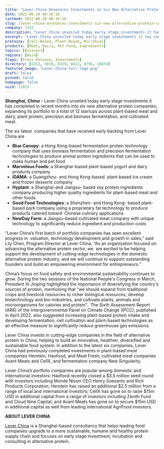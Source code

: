 ```yaml
---
title: "Lever China Announces Investments in Six New Alternative Protein Companies"
date: 2022-06-20 08:16:16
lastmod: 2022-06-20 08:16:16
slug: /lever-china-announces-investments-six-new-alternative-protein-companies
company: 1332
description: "Lever China unveiled today early stage investments it has completed in recent months into six new alternative protein companies, expanding its portfolio to a total of 12 startups across plant-based meat and dairy, plant protein, precision and biomass fermentation, and cultivated meat."
excerpt: "Lever China unveiled today early stage investments it has completed in recent months into six new alternative protein companies, expanding its portfolio to a total of 12 startups across plant-based meat and dairy, plant protein, precision and biomass fermentation, and cultivated meat."
proteins: [Cell-Based, Plant-Based, Microbial]
products: [Meat, Dairy, Pet Food, Ingredients]
topics: [Business]
regions: [Asia]
flags: [Press Release, Investments]
directory: [1332, 5810, 8329, 8412, 8756, 10474]
featured_image: "Lever-China-full-logo.png"
draft: false
pinned: false
homepage: false
uuid: 11013
---
```

<p><strong><em>Shanghai, China</em></strong> - Lever China unveiled today early stage investments it has completed in recent months into six new alternative protein companies, expanding its portfolio to a total of 12 startups across plant-based meat and dairy, plant protein, precision and biomass fermentation, and cultivated meat.</p>
<p>The six latest  companies that have received early backing from Lever China are</p>
<ul>
<li><strong>Blue Canopy</strong>: a Hong Kong-based fermentation protein technology company that uses biomass fermentation and precision fermentation technologies to produce animal protein ingredients that can be used to make human and pet food</li>
<li><strong>Marvelous Foods</strong>: a Shanghai-based plant-based yogurt and dairy products company</li>
<li><strong>iDAMA</strong>: a Guangzhou- and Hong Kong-based  plant-based ice cream and frozen desserts company</li>
<li><strong>Hyplant</strong>: a Shanghai-and Jiangsu- based soy protein ingredients company producing higher quality ingredients for plant-based meat and other foods </li>
<li><strong>Good Food Technologies</strong>: a Shenzhen- and Hong Kong- based plant-based pork company using a proprietary fat technology to produce products catered toward  Chinese culinary applications</li>
<li><strong>NewDay Farm</strong>: a Jiangsu-based cultivated meat company with unique technology to significantly reduce ingredient and production costs </li>
</ul>
<p>“Lever China’s first batch of portfolio companies has seen excellent progress in  valuation, technology development,and growth in sales,” said Lily Chen, Program Director at Lever China. “As an organization focused on advancing the alternative protein sector, we  are excited to be helping support the development of cutting-edge technologies in the domestic alternative protein industry, and we will continue to support outstanding founders and build an empowering environment for entrepreneurs.”</p>
<p>China’s focus on food safety and environmental sustainability continues to grow. During the two sessions of the National People's Congress in March, President Xi Jinping highlighted the importance of diversifying the country's sources of protein, mentioning that “we should expand from traditional crops and livestock resources to richer biological resources, develop biotechnology and bio-industries, and cultivate plants, animals and microorganisms for calories and protein”.  The Sixth Assessment Report (AR6) of the Intergovernmental Panel on Climate Change (IPCC), published in April 2022, also suggested increasing plant-based protein intake and developing fermentation, cell cultivation and plant-based technologies as an effective measure to significantly reduce greenhouse gas emissions.</p>
<p>Lever China invests in cutting-edge companies in the field of alternative protein in China, helping to build an innovative, healthier, diversified and sustainable food system. In addition to the latest six companies, Lever China had previously completed investments in plant-based meat companies Herotein, Haofood, and Meat Fresh; cultivated meat companies Avant Meats and CellX, and fermentation company New Singularity. </p>
<p>Lever China’s portfolio companies are popular among domestic and international investors: Haofood recently closed a $3.5 million seed round with investors including Monde Nissin CEO Henry Soesanto and Rich Products Corporation; Herotein has raised an additional $2.5 million from a range of local and international investors; CellX has gone on to raise $15m USD in additional capital from a range of investors including Zenith Fund and Cloud Nine Capital; and Avant Meats has gone on to secure $15m USD in additional capital as well from leading international AgriFood investors. </p>
<p><strong>ABOUT LEVER CHINA</strong></p>
<p><a href="http://leverchina.com/">Lever China</a> is a Shanghai-based consultancy that helps leading food companies upgrade to a more sustainable, humane and healthy protein supply chain and focuses on early stage investment, incubation and consulting in alternative protein.</p>
